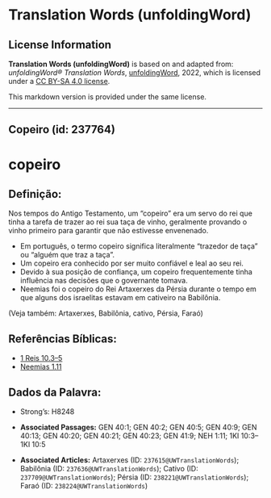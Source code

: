 # Translation Words (unfoldingWord)

## License Information

**Translation Words (unfoldingWord)** is based on and adapted from: _unfoldingWord® Translation Words_, [unfoldingWord](https://unfoldingword.org/utw), 2022, which is licensed under a [CC BY-SA 4.0 license](https://creativecommons.org/licenses/by-sa/4.0/legalcode.en).

This markdown version is provided under the same license.



--------------------------------

## Copeiro (id: 237764)

copeiro
=======

Definição:
----------

Nos tempos do Antigo Testamento, um “copeiro” era um servo do rei que tinha a tarefa de trazer ao rei sua taça de vinho, geralmente provando o vinho primeiro para garantir que não estivesse envenenado.

* Em português, o termo copeiro significa literalmente “trazedor de taça” ou “alguém que traz a taça”.
* Um copeiro era conhecido por ser muito confiável e leal ao seu rei.
* Devido à sua posição de confiança, um copeiro frequentemente tinha influência nas decisões que o governante tomava.
* Neemias foi o copeiro do Rei Artaxerxes da Pérsia durante o tempo em que alguns dos israelitas estavam em cativeiro na Babilônia.

(Veja também: Artaxerxes, Babilônia, cativo, Pérsia, Faraó)

Referências Bíblicas:
---------------------

* [1 Reis 10\.3–5](https://ref.ly/1Kgs10:3-1Kgs10:5)
* [Neemias 1\.11](https://ref.ly/Neh1:11)

Dados da Palavra:
-----------------

* Strong’s: H8248

* **Associated Passages:** GEN 40:1; GEN 40:2; GEN 40:5; GEN 40:9; GEN 40:13; GEN 40:20; GEN 40:21; GEN 40:23; GEN 41:9; NEH 1:11; 1KI 10:3–1KI 10:5
* **Associated Articles:** Artaxerxes (ID: `237615@UWTranslationWords`); Babilônia (ID: `237636@UWTranslationWords`); Cativo (ID: `237709@UWTranslationWords`); Pérsia (ID: `238221@UWTranslationWords`); Faraó (ID: `238224@UWTranslationWords`)

